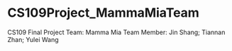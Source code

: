 # CS109Project_MammaMiaTeam

CS109 Final Project Team: Mamma Mia
Team Member: Jin Shang; Tiannan Zhan; Yulei Wang

